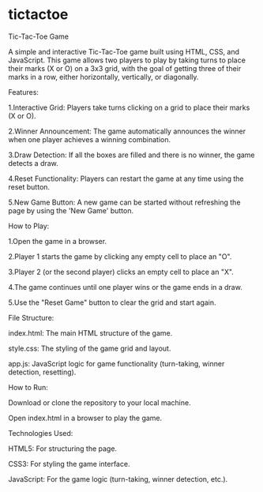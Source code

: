 # tictactoe

Tic-Tac-Toe Game

A simple and interactive Tic-Tac-Toe game built using HTML, CSS, and JavaScript. This game allows two players to play by taking turns to place their marks (X or O) on a 3x3 grid, with the goal of getting three of their marks in a row, either horizontally, vertically, or diagonally.

Features:


1.Interactive Grid: Players take turns clicking on a grid to place their marks (X or O).

2.Winner Announcement: The game automatically announces the winner when one player achieves a winning combination.

3.Draw Detection: If all the boxes are filled and there is no winner, the game detects a draw.

4.Reset Functionality: Players can restart the game at any time using the reset button.

5.New Game Button: A new game can be started without refreshing the page by using the 'New Game' button.


How to Play:


1.Open the game in a browser.

2.Player 1 starts the game by clicking any empty cell to place an "O".

3.Player 2 (or the second player) clicks an empty cell to place an "X".

4.The game continues until one player wins or the game ends in a draw.

5.Use the "Reset Game" button to clear the grid and start again.


File Structure:


index.html: The main HTML structure of the game.

style.css: The styling of the game grid and layout.

app.js: JavaScript logic for game functionality (turn-taking, winner detection, resetting).


How to Run:


Download or clone the repository to your local machine.

Open index.html in a browser to play the game.


Technologies Used:


HTML5: For structuring the page.

CSS3: For styling the game interface.

JavaScript: For the game logic (turn-taking, winner detection, etc.).

